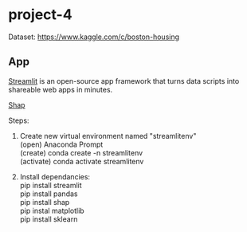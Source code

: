 # project-4

Dataset: https://www.kaggle.com/c/boston-housing

## App
[Streamlit](https://streamlit.io) is an open-source app framework that turns data scripts into shareable web apps in minutes.

[Shap](https://shap.readthedocs.io/en/latest/)





Steps:
1) Create new virtual environment named "streamlitenv" <br>
    (open) Anaconda Prompt <br>
    (create) conda create -n streamlitenv <br>
    (activate) conda activate streamlitenv <br>
   
   
2) Install dependancies: <br>
    pip install streamlit <br>
    pip install pandas <br>
    pip install shap <br>
    pip instal matplotlib <br>
    pip install sklearn <br>

   
